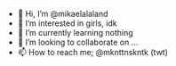 - 👋 Hi, I’m @mikaelalaland
- 👀 I’m interested in girls, idk
- 🌱 I’m currently learning nothing
- 💞️ I’m looking to collaborate on ...
- 📫 How to reach me; @mknttnskntk (twt)
<!---
mikaelalaland/mikaelalaland is a ✨ special ✨ repository because its `README.md` (this file) appears on your GitHub profile.
You can click the Preview link to take a look at your changes.
--->
